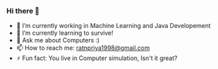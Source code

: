 ### Hi there 👋    
         
<!-- 
**Ratna04priya/Ratna04priya** is a ✨ _special_ ✨ repository because its `README.md` (this file) appears on your GitHub profile. 

Here are some ideas to get you started: 
 
- 🔭 I’m currently working on ...
- 🌱 I’m currently learning ...
- 👯 I’m looking to collaborate on ...
- 🤔 I’m looking for help with ...
- 💬 Ask me about ...   
- 📫 How to reach me: ...
- 😄 Pronouns: ...
- ⚡ Fun fact: ...      
-->

- 🔭 I’m currently working in Machine Learning and Java Developement
- 🌱 I’m currently learning to survive!
- 💬 Ask me about Computers :)
- 📫 How to reach me: ratnpriya1998@gmail.com
- ⚡ Fun fact: You live in Computer simulation, Isn't it great?
 
